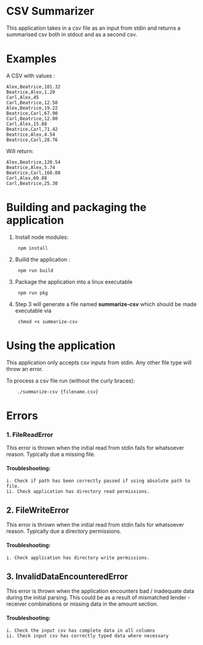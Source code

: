 # CSV Summarizer
This application takes in a csv file as an input from stdin and returns a summarised csv both in stdout and as a second csv.

# Examples

A CSV with values :

    Alex,Beatrice,101.32
    Beatrice,Alex,1.20
    Carl,Alex,45
    Carl,Beatrice,12.50
    Alex,Beatrice,19.22
    Beatrice,Carl,67.90
    Carl,Beatrice,12.80
    Carl,Alex,15.88
    Beatrice,Carl,71.42
    Beatrice,Alex,4.54
    Beatrice,Carl,28.76

Will return:

    Alex,Beatrice,120.54
    Beatrice,Alex,5.74
    Beatrice,Carl,168.08
    Carl,Alex,60.88
    Carl,Beatrice,25.30

# Building and packaging the application

  
1. Install node modules:

        npm install  

2. Builld the application :

        npm run build

3. Package the application into a linux executable

        npm run pkg

4. Step 3 will generate a file named **summarize-csv** which should be made executable via

        chmod +x summarize-csv
        

# Using the application
  
  This application only accepts csv inputs from stdin. Any other file type will throw an error.
  
  To process a csv file run (without the curly braces):
  
        ./summarize-csv {filename.csv}
        
# Errors

   ### 1. FileReadError
  
  This error is thrown when the initial read from stdin fails for whatsoever reason. Typically due a missing file. 
  
  #### Troubleshooting:
    i. Check if path has been correctly passed if using absolute path to file.
    ii. Check application has directory read permissions.

  
  ## 2.  FileWriteError

  This error is thrown when the initial read from stdin fails for whatsoever reason. Typically due a directory permissions. 

  #### Troubleshooting:
    i. Check application has directory write permissions.

## 3. InvalidDataEncounteredError
  
  This error is thrown when the application encounters bad / inadequate data during the initial parsing. This could be as a result of mismatched
  lender - receiver combinations or missing data in the amount section.

  #### Troubleshooting:
    i. Check the input csv has complete data in all columns
    ii. Check input csv has correctly typed data where necessary


  
